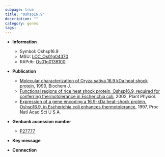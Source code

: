 ```yaml
---
subpage: true
title: "Oshsp16.9"
description: ""
category: genes
tags: 
---
```


* **Information**  
    + Symbol: Oshsp16.9  
    + MSU: [LOC_Os01g04370](http://rice.plantbiology.msu.edu/cgi-bin/ORF_infopage.cgi?orf=LOC_Os01g04370)  
    + RAPdb: [Os01g0136100](http://rapdb.dna.affrc.go.jp/viewer/gbrowse_details/irgsp1?name=Os01g0136100)  

* **Publication**  
    + [Molecular characterization of Oryza sativa 16.9 kDa heat shock protein](http://www.ncbi.nlm.nih.gov/pubmed?term=Molecular+characterization+of+Oryza+sativa+16.9+kDa+heat+shock+protein%5BTitle%5D), 1999, Biochem J.
    + [Functional regions of rice heat shock protein, Oshsp16.9, required for conferring thermotolerance in Escherichia coli](http://www.ncbi.nlm.nih.gov/pubmed?term=Functional+regions+of+rice+heat+shock+protein,+Oshsp16.9,+required+for+conferring+thermotolerance+in+Escherichia+coli%5BTitle%5D), 2002, Plant Physiol.
    + [Expression of a gene encoding a 16.9-kDa heat-shock protein, Oshsp16.9, in Escherichia coli enhances thermotolerance](http://www.ncbi.nlm.nih.gov/pubmed?term=Expression+of+a+gene+encoding+a+16.9-kDa+heat-shock+protein,+Oshsp16.9,+in+Escherichia+coli+enhances+thermotolerance%5BTitle%5D), 1997, Proc Natl Acad Sci U S A.

* **Genbank accession number**  
    + [P27777](http://www.ncbi.nlm.nih.gov/nuccore/P27777)

* **Key message**  

* **Connection**  



